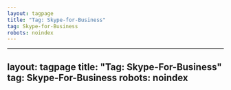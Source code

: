```yaml
---
layout: tagpage
title: "Tag: Skype-for-Business"
tag: Skype-for-Business
robots: noindex
---
```

---
layout: tagpage
title: "Tag: Skype-For-Business"
tag: Skype-For-Business
robots: noindex
---
